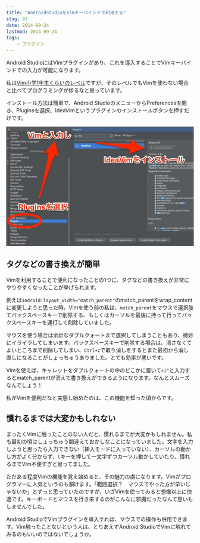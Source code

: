 ```yaml
---
title: "AndroidStudioをVimキーバインドで利用する"
slug: 93
date: 2014-09-24
lastmod: 2014-09-24
tags: 
    - プラグイン
---
```


Android StudioにはVimプラグインがあり、これを導入することでVimキーバインドでの入力が可能になります。

私は<a href="http://qiita.com/hachi8833/items/7beeee825c11f7437f54">Vim小学1年生くらいのレベル</a>ですが、そのレベルでもVimを使わない場合と比べてプログラミングが捗るなと思っています。

インストール方法は簡単で、Android StudioのメニューからPreferencesを開き、Pluginsを選択、IdeaVimというプラグインのインストールボタンを押すだけです。

![Vimプラグインのインストール](8ece9176a2c74c8296cda896596cf377.jpg)


## タグなどの書き換えが簡単


Vimを利用することで便利になったことの1つに、タグなどの書き換えが非常にやりやすくなったことが挙げられます。

例えば`android:layout_width="match_parent"`のmatch_parentをwrap_contentに変更しようと思った時。Vimを使う前の私は、`match_parent`をマウスで選択肢てバックスペースキーで削除する、もしくはカーソルを最後に持って行ってバックスペースキーを連打して削除していました。

マウスを使う場合は余計なダブルクォートまで選択してしまうこともあり、微妙にイライラしてしまいます。バックスペースキーで削除する場合は、消さなくてよいところまで削除してしまい、`Ctrl+z`で取り消しをするとまた最初から消し直しになることがしょっちゅうありました。とても効率が悪いです。

Vimを使えば、キャレットをダブルクォートの中のどこかに置いて`ci"`と入力するとmatch_parentが消えて書き換えができるようになります。なんとスムーズなんでしょう！

私がVimを便利だなと実感し始めたのは、この機能を知った頃からです。


## 慣れるまでは大変かもしれない


まったくVimに触ったことのない人だと、慣れるまでが大変かもしれません。私も最初の頃はしょっちゅう間違えておかしなことになっていました。文字を入力しようと思ったら入力できない（挿入モードに入っていない）、カーソルの動かし方がよく分からず、`l`キーを押して一文字ずつカーソル動かしていたり。慣れるまでVim不便すぎと思ってました。

ただある程度Vimの機能を覚え始めると、その魅力の虜になります。Vimがプログラマーに人気というのも頷けます。「範囲選択？　マウスでやった方が早いじゃないか」とずっと思っていたのですが、いざVimを使ってみると想像以上に快適です。キーボードとマウスを行き来するのがこんなに邪魔だったなんて思いもしませんでした。

Android StudioでVimプラグインを導入すれば、マウスでの操作も併用できます。Vim触ったことないという人は、とりあえずAndroid StudioでVimに触れてみるのもいいのではないでしょうか。


  